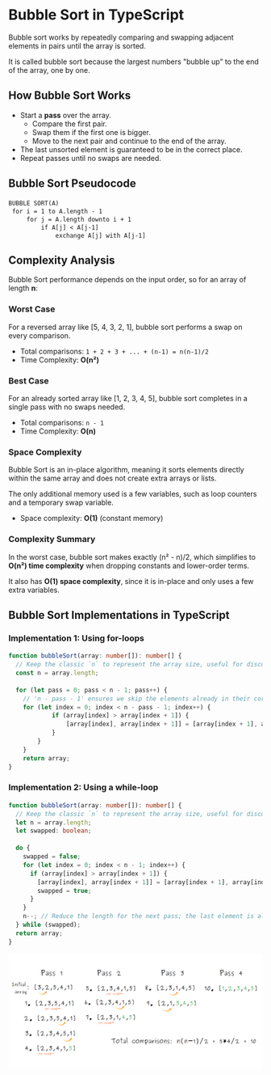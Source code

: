 # Bubble Sort in TypeScript
Bubble sort works by repeatedly comparing and swapping adjacent elements in pairs until the array is sorted.

It is called bubble sort because the largest numbers "bubble up" to the end of the array, one by one.

## How Bubble Sort Works
- Start a **pass** over the array.
   - Compare the first pair.
   - Swap them if the first one is bigger.
   - Move to the next pair and continue to the end of the array.
- The last unsorted element is guaranteed to be in the correct place.
- Repeat passes until no swaps are needed.

## Bubble Sort Pseudocode
```
BUBBLE SORT(A)
 for i = 1 to A.length - 1
     for j = A.length downto i + 1
         if A[j] < A[j-1]
             exchange A[j] with A[j-1]
```

## Complexity Analysis
Bubble Sort performance depends on the input order, so for an array of length **n**:

### Worst Case
For a reversed array like [5, 4, 3, 2, 1], bubble sort performs a swap on every comparison.

- Total comparisons: `1 + 2 + 3 + ... + (n-1) = n(n-1)/2`
- Time Complexity: **O(n²)**

### Best Case
For an already sorted array like [1, 2, 3, 4, 5], bubble sort completes in a single pass with no swaps needed.

- Total comparisons: `n - 1` 
- Time Complexity: **O(n)**

### Space Complexity
Bubble Sort is an in-place algorithm, meaning it sorts elements directly within the same array and does not create extra arrays or lists. 

The only additional memory used is a few variables, such as loop counters and a temporary swap variable.

- Space complexity: **O(1)** (constant memory)

### Complexity Summary
In the worst case, bubble sort makes exactly (n² - n)/2,
which simplifies to **O(n²) time complexity** when dropping constants and lower-order terms.

It also has **O(1) space complexity**, since it is in-place and only uses a few extra variables.

## Bubble Sort Implementations in TypeScript

### Implementation 1: Using for-loops
```ts
function bubbleSort(array: number[]): number[] {
  // Keep the classic `n` to represent the array size, useful for discussing time complexity.
  const n = array.length;

  for (let pass = 0; pass < n - 1; pass++) {
    // 'n - pass - 1' ensures we skip the elements already in their correct positionse
    for (let index = 0; index < n - pass - 1; index++) {
            if (array[index] > array[index + 1]) {
                [array[index], array[index + 1]] = [array[index + 1], array[index]];
            }
        }
    }
    return array;
}
```

### Implementation 2: Using a while-loop
```ts
function bubbleSort(array: number[]): number[] {
  // Keep the classic `n` to represent the array size, useful for discussing time complexity.
  let n = array.length;
  let swapped: boolean;

  do {
    swapped = false;
    for (let index = 0; index < n - 1; index++) {
      if (array[index] > array[index + 1]) {
        [array[index], array[index + 1]] = [array[index + 1], array[index]];
        swapped = true;
      }
    }
    n--; // Reduce the length for the next pass; the last element is already in its correct place.
  } while (swapped);
  return array;
}
```

![Bubble sort](./images/bubble-sort.png)
